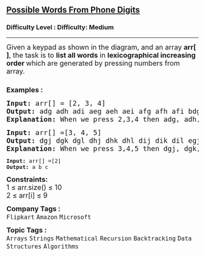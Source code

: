 <h2><a href="https://www.geeksforgeeks.org/problems/possible-words-from-phone-digits-1587115620/1?page=2&category=Recursion&difficulty=Medium&sortBy=submissions">Possible Words From Phone Digits</a></h2><h3>Difficulty Level : Difficulty: Medium</h3><hr><div class="problems_problem_content__Xm_eO"><p><span style="font-size: 18px;">Given a keypad as shown in the diagram, and an&nbsp;array <strong>arr[ ]</strong>, the task is to <strong>list all words</strong>&nbsp;</span><span style="font-size: 18px;">in&nbsp;</span><strong style="font-size: 18px;">lexicographical increasing order </strong><span style="font-size: 18px;">which are generated by pressing numbers from array.</span></p>
<p><img src="https://media.geeksforgeeks.org/img-practice/PROD/addEditProblem/701199/Web/Other/a1d54f48-0118-45d8-a8ab-7551ed72df27_1685086793.png" alt=""></p>
<p><span style="font-size: 18px;"><strong>Examples :</strong></span></p>
<pre><span style="font-size: 18px;"><strong>Input: </strong>arr[] = [2, 3, 4]
<strong>Output: </strong>adg adh adi aeg aeh aei afg afh afi bdg bdh bdi beg beh bei bfg bfh bfi cdg cdh cdi ceg ceh cei cfg cfh cfi 
<strong>Explanation: </strong>When we press 2,3,4 then adg, adh, adi, ... cfi are the list of possible words.</span>
</pre>
<pre><span style="font-size: 18px;"><strong>Input: </strong>arr[] =[3, 4, 5]
<strong>Output: </strong>dgj dgk dgl dhj dhk dhl dij dik dil egj egk egl ehj ehk ehl eij eik eil fgj fgk fgl fhj fhk fhl fij fik fil<strong>
Explanation: </strong>When we press 3,4,5 then dgj, dgk, dgl, ... fil are the list of possible words.<br></span></pre>
<pre><strong>Input: </strong>arr[] =[2]
<strong>Output: </strong>a b c</pre>
<p><span style="font-size: 18px;"><strong>Constraints:</strong><br>1 ≤ arr.size() ≤ 10<br>2 ≤ arr[i] ≤ 9</span></p></div><p><span style=font-size:18px><strong>Company Tags : </strong><br><code>Flipkart</code>&nbsp;<code>Amazon</code>&nbsp;<code>Microsoft</code>&nbsp;<br><p><span style=font-size:18px><strong>Topic Tags : </strong><br><code>Arrays</code>&nbsp;<code>Strings</code>&nbsp;<code>Mathematical</code>&nbsp;<code>Recursion</code>&nbsp;<code>Backtracking</code>&nbsp;<code>Data Structures</code>&nbsp;<code>Algorithms</code>&nbsp;